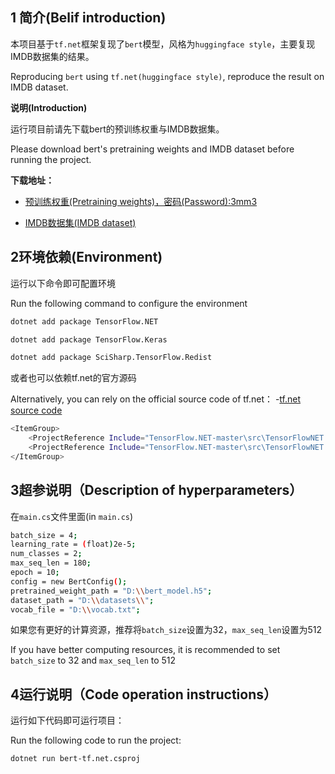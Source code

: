 ## 1 简介(Belif introduction) 
本项目基于`tf.net`框架复现了`bert`模型，风格为`huggingface style`，主要复现IMDB数据集的结果。

Reproducing `bert` using `tf.net(huggingface style)`, reproduce the result on IMDB dataset.

**说明(Introduction)**

运行项目前请先下载bert的预训练权重与IMDB数据集。

Please download bert's pretraining weights and IMDB dataset before running the project.

**下载地址：**
- [预训练权重(Pretraining weights)，密码(Password):3mm3](https://pan.baidu.com/s/1qLdix8PHJfmACwiYnywKrw) 

- [IMDB数据集(IMDB dataset)](http://ai.stanford.edu/~amaas/data/sentiment/)


## 2环境依赖(Environment)
运行以下命令即可配置环境

Run the following command to configure the environment
```bash
dotnet add package TensorFlow.NET
```
```bash
dotnet add package TensorFlow.Keras
```
```bash
dotnet add package SciSharp.TensorFlow.Redist
```
或者也可以依赖tf.net的官方源码

Alternatively, you can rely on the official source code of tf.net：
-[tf.net source code](https://github.com/SciSharp/TensorFlow.NET)
```bash
<ItemGroup>
    <ProjectReference Include="TensorFlow.NET-master\src\TensorFlowNET.Core\Tensorflow.Binding.csproj" />
    <ProjectReference Include="TensorFlow.NET-master\src\TensorFlowNET.Keras\Tensorflow.Keras.csproj" />
</ItemGroup>
```

## 3超参说明（Description of hyperparameters）
在`main.cs`文件里面(in `main.cs`)
```bash
batch_size = 4; 
learning_rate = (float)2e-5;
num_classes = 2;
max_seq_len = 180;
epoch = 10;
config = new BertConfig(); 
pretrained_weight_path = "D:\\bert_model.h5";
dataset_path = "D:\\datasets\\";
vocab_file = "D:\\vocab.txt";
```
如果您有更好的计算资源，推荐将`batch_size`设置为32，`max_seq_len`设置为512

If you have better computing resources, it is recommended to set `batch_size` to 32 and `max_seq_len` to 512
## 4运行说明（Code operation instructions）
运行如下代码即可运行项目：

Run the following code to run the project:
```bash
dotnet run bert-tf.net.csproj
```



